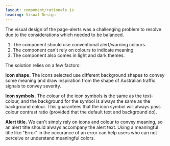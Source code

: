 ```yaml
---
layout: component/rationale.js
heading: Visual Design
---
```


The visual design of the page-alerts was a challenging problem to resolve due to the considerations which needed to be balanced.

1. The component should use conventional alert/warning colours.
2. The component can't rely on colours to indicate meaning.
3. The component also comes in light and dark themes.

The solution relies on a few factors:

**Icon shape.** The icons selected use different background shapes to convey some meaning and draw inspiration from the shape of Australian traffic signals to convey severity.

**Icon symbols.** The colour of the icon symbols is the same as the text-colour, and the background for the symbol is always the same as the background colour. This guarantees that the icon symbol will always pass colour contrast ratio (provided that the default text and background do).

**Alert title.** We can't simply rely on icons and colour to convey meaning, so an alert title should always accompany the alert text. Using a meaningful title like "Error" in the occurance of an error can help users who can not perceive or understand meaningful colors.
